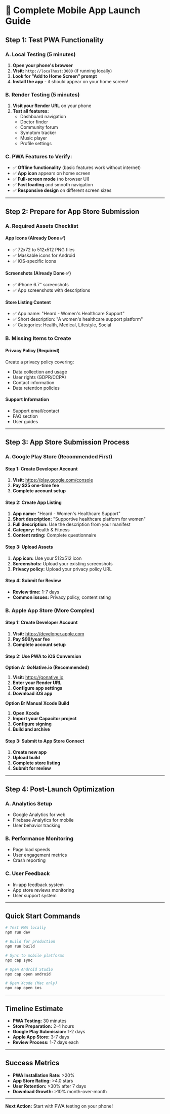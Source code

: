 # 🚀 Complete Mobile App Launch Guide

## **Step 1: Test PWA Functionality**

### **A. Local Testing (5 minutes)**
1. **Open your phone's browser**
2. **Visit:** `http://localhost:3000` (if running locally)
3. **Look for "Add to Home Screen" prompt**
4. **Install the app** - it should appear on your home screen!

### **B. Render Testing (5 minutes)**
1. **Visit your Render URL** on your phone
2. **Test all features:**
   - Dashboard navigation
   - Doctor finder
   - Community forum
   - Symptom tracker
   - Music player
   - Profile settings

### **C. PWA Features to Verify:**
- ✅ **Offline functionality** (basic features work without internet)
- ✅ **App icon** appears on home screen
- ✅ **Full-screen mode** (no browser UI)
- ✅ **Fast loading** and smooth navigation
- ✅ **Responsive design** on different screen sizes

---

## **Step 2: Prepare for App Store Submission**

### **A. Required Assets Checklist**

#### **App Icons (Already Done ✅)**
- ✅ 72x72 to 512x512 PNG files
- ✅ Maskable icons for Android
- ✅ iOS-specific icons

#### **Screenshots (Already Done ✅)**
- ✅ iPhone 6.7" screenshots
- ✅ App screenshots with descriptions

#### **Store Listing Content**
- ✅ App name: "Heard - Women's Healthcare Support"
- ✅ Short description: "A women's healthcare support platform"
- ✅ Categories: Health, Medical, Lifestyle, Social

### **B. Missing Items to Create**

#### **Privacy Policy (Required)**
Create a privacy policy covering:
- Data collection and usage
- User rights (GDPR/CCPA)
- Contact information
- Data retention policies

#### **Support Information**
- Support email/contact
- FAQ section
- User guides

---

## **Step 3: App Store Submission Process**

### **A. Google Play Store (Recommended First)**

#### **Step 1: Create Developer Account**
1. **Visit:** https://play.google.com/console
2. **Pay $25 one-time fee**
3. **Complete account setup**

#### **Step 2: Create App Listing**
1. **App name:** "Heard - Women's Healthcare Support"
2. **Short description:** "Supportive healthcare platform for women"
3. **Full description:** Use the description from your manifest
4. **Category:** Health & Fitness
5. **Content rating:** Complete questionnaire

#### **Step 3: Upload Assets**
1. **App icon:** Use your 512x512 icon
2. **Screenshots:** Upload your existing screenshots
3. **Privacy policy:** Upload your privacy policy URL

#### **Step 4: Submit for Review**
- **Review time:** 1-7 days
- **Common issues:** Privacy policy, content rating

### **B. Apple App Store (More Complex)**

#### **Step 1: Create Developer Account**
1. **Visit:** https://developer.apple.com
2. **Pay $99/year fee**
3. **Complete account setup**

#### **Step 2: Use PWA to iOS Conversion**
**Option A: GoNative.io (Recommended)**
1. **Visit:** https://gonative.io
2. **Enter your Render URL**
3. **Configure app settings**
4. **Download iOS app**

**Option B: Manual Xcode Build**
1. **Open Xcode**
2. **Import your Capacitor project**
3. **Configure signing**
4. **Build and archive**

#### **Step 3: Submit to App Store Connect**
1. **Create new app**
2. **Upload build**
3. **Complete store listing**
4. **Submit for review**

---

## **Step 4: Post-Launch Optimization**

### **A. Analytics Setup**
- Google Analytics for web
- Firebase Analytics for mobile
- User behavior tracking

### **B. Performance Monitoring**
- Page load speeds
- User engagement metrics
- Crash reporting

### **C. User Feedback**
- In-app feedback system
- App store reviews monitoring
- User support system

---

## **Quick Start Commands**

```bash
# Test PWA locally
npm run dev

# Build for production
npm run build

# Sync to mobile platforms
npx cap sync

# Open Android Studio
npx cap open android

# Open Xcode (Mac only)
npx cap open ios
```

---

## **Timeline Estimate**

- **PWA Testing:** 30 minutes
- **Store Preparation:** 2-4 hours
- **Google Play Submission:** 1-2 days
- **Apple App Store:** 3-7 days
- **Review Process:** 1-7 days each

---

## **Success Metrics**

- **PWA Installation Rate:** >20%
- **App Store Rating:** >4.0 stars
- **User Retention:** >30% after 7 days
- **Download Growth:** >10% month-over-month

---

**Next Action:** Start with PWA testing on your phone!
